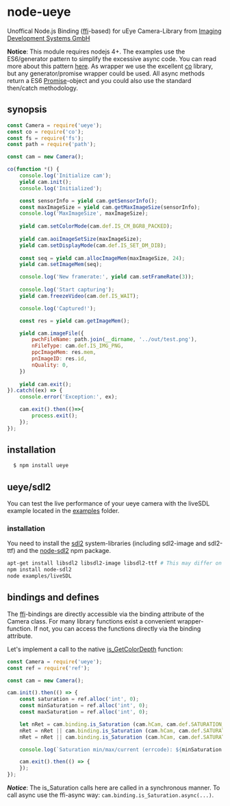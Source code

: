 node-ueye
=========
Unoffical Node.js Binding ([ffi](https://github.com/node-ffi/node-ffi)-based) for uEye Camera-Library from [Imaging Development Systems GmbH](https://de.ids-imaging.com/home.html)

**Notice**: This module requires nodejs 4+. The examples use the ES6/generator pattern to simplify the excessive async code. You can read more about this pattern [here](https://medium.com/javascript-scene/the-hidden-power-of-es6-generators-observable-async-flow-control-cfa4c7f31435). As wrapper we use the excellent [co](https://github.com/tj/co) library, but any generator/promise wrapper could be used. All async methods return a ES6 [Promise](https://developer.mozilla.org/de/docs/Web/JavaScript/Reference/Global_Objects/Promise)-object and you could also use the standard then/catch methodology.

synopsis
--------

``` js
const Camera = require('ueye');
const co = require('co');
const fs = require('fs');
const path = require('path');

const cam = new Camera();

co(function *() {
    console.log('Initialize cam');
    yield cam.init();
    console.log('Initialized');

    const sensorInfo = yield cam.getSensorInfo();
    const maxImageSize = yield cam.getMaxImageSize(sensorInfo);
    console.log('MaxImageSize', maxImageSize);
    
    yield cam.setColorMode(cam.def.IS_CM_BGR8_PACKED);
    
    yield cam.aoiImageSetSize(maxImageSize);
    yield cam.setDisplayMode(cam.def.IS_SET_DM_DIB);
    
    const seq = yield cam.allocImageMem(maxImageSize, 24);
    yield cam.setImageMem(seq);

    console.log('New framerate:', yield cam.setFrameRate(3));
    
    console.log('Start capturing');
    yield cam.freezeVideo(cam.def.IS_WAIT);

    console.log('Captured!');

    const res = yield cam.getImageMem();

    yield cam.imageFile({
        pwchFileName: path.join(__dirname, '../out/test.png'),
        nFileType: cam.def.IS_IMG_PNG,
        ppcImageMem: res.mem,
        pnImageID: res.id,
        nQuality: 0,
    })
    
    yield cam.exit();
}).catch((ex) => {
    console.error('Exception:', ex);

    cam.exit().then(()=>{
        process.exit();
    });
});
```

installation
------------

``` bash
  $ npm install ueye
```

ueye/sdl2
---------

You can test the live performance of your ueye camera with the liveSDL example located in the [examples](https://github.com/FreshXOpenSource/node-ueye/tree/master/examples) folder.

### installation

You need to install the [sdl2](https://www.libsdl.org/) system-libraries (including sdl2-image and sdl2-ttf) and the [node-sdl2](https://github.com/zetsin/node-sdl2) npm package.


``` bash
apt-get install libsdl2 libsdl2-image libsdl2-ttf # This may differ on your distro
npm install node-sdl2
node examples/liveSDL
```

bindings and defines
--------------------

The [ffi](https://github.com/node-ffi/node-ffi)-bindings are directly accessible via the binding attribute of the Camera class. For many library functions exist a convenient wrapper-function. If not, you can access the functions directly via the binding attribute.

Let's implement a call to the native [is_GetColorDepth](https://en.ids-imaging.com/manuals/uEye_SDK/EN/uEye_Manual_4.82/index.html?is_getcolordepth.html) function:

``` js
const Camera = require('ueye');
const ref = require('ref');

const cam = new Camera();

cam.init().then(() => {
    const saturation = ref.alloc('int', 0);
    const minSaturation = ref.alloc('int', 0);
    const maxSaturation = ref.alloc('int', 0);

    let nRet = cam.binding.is_Saturation (cam.hCam, cam.def.SATURATION_CMD_GET_VALUE, saturation, ref.sizeof.int);
    nRet = nRet || cam.binding.is_Saturation (cam.hCam, cam.def.SATURATION_CMD_GET_MIN_VALUE, minSaturation, ref.sizeof.int);
    nRet = nRet || cam.binding.is_Saturation (cam.hCam, cam.def.SATURATION_CMD_GET_MAX_VALUE, maxSaturation, ref.sizeof.int);

    console.log(`Saturation min/max/current (errcode): ${minSaturation.deref()}/${maxSaturation.deref()}/${saturation.deref()} (${nRet})`);

    cam.exit().then(() => {
    });
});
```

***Notice***: The is_Saturation calls here are called in a synchronous manner. To call async use the ffi-async way: `cam.binding.is_Saturation.async(...)`.
